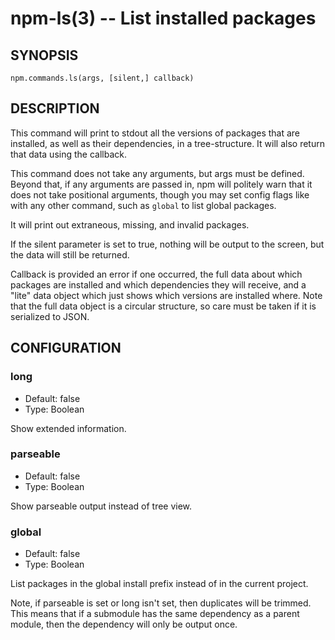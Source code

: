 npm-ls(3) -- List installed packages
======================================














<extoc></extoc>

## SYNOPSIS

    npm.commands.ls(args, [silent,] callback)

## DESCRIPTION

This command will print to stdout all the versions of packages that are
installed, as well as their dependencies, in a tree-structure. It will also
return that data using the callback.

This command does not take any arguments, but args must be defined.
Beyond that, if any arguments are passed in, npm will politely warn that it
does not take positional arguments, though you may set config flags
like with any other command, such as `global` to list global packages.

It will print out extraneous, missing, and invalid packages.

If the silent parameter is set to true, nothing will be output to the screen,
but the data will still be returned.

Callback is provided an error if one occurred, the full data about which
packages are installed and which dependencies they will receive, and a
"lite" data object which just shows which versions are installed where.
Note that the full data object is a circular structure, so care must be
taken if it is serialized to JSON.

## CONFIGURATION

### long

* Default: false
* Type: Boolean

Show extended information.

### parseable

* Default: false
* Type: Boolean

Show parseable output instead of tree view.

### global

* Default: false
* Type: Boolean

List packages in the global install prefix instead of in the current
project.

Note, if parseable is set or long isn't set, then duplicates will be trimmed.
This means that if a submodule has the same dependency as a parent module, then the
dependency will only be output once.
